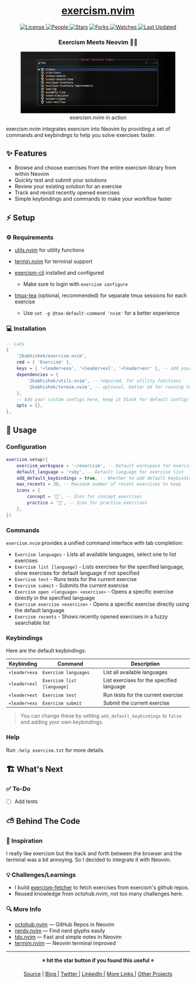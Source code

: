 <div align = "center">

<h1><a href="https://github.com/2kabhishek/exercism.nvim">exercism.nvim</a></h1>

<a href="https://github.com/2KAbhishek/exercism.nvim/blob/main/LICENSE">
<img alt="License" src="https://img.shields.io/github/license/2kabhishek/exercism.nvim?style=flat&color=eee&label="> </a>

<a href="https://github.com/2KAbhishek/exercism.nvim/graphs/contributors">
<img alt="People" src="https://img.shields.io/github/contributors/2kabhishek/exercism.nvim?style=flat&color=ffaaf2&label=People"> </a>

<a href="https://github.com/2KAbhishek/exercism.nvim/stargazers">
<img alt="Stars" src="https://img.shields.io/github/stars/2kabhishek/exercism.nvim?style=flat&color=98c379&label=Stars"></a>

<a href="https://github.com/2KAbhishek/exercism.nvim/network/members">
<img alt="Forks" src="https://img.shields.io/github/forks/2kabhishek/exercism.nvim?style=flat&color=66a8e0&label=Forks"> </a>

<a href="https://github.com/2KAbhishek/exercism.nvim/watchers">
<img alt="Watches" src="https://img.shields.io/github/watchers/2kabhishek/exercism.nvim?style=flat&color=f5d08b&label=Watches"> </a>

<a href="https://github.com/2KAbhishek/exercism.nvim/pulse">
<img alt="Last Updated" src="https://img.shields.io/github/last-commit/2kabhishek/exercism.nvim?style=flat&color=e06c75&label="> </a>

<h3>Exercism Meets Neovim 💪🧠</h3>

<figure>
  <img src="doc/images/screenshot.png" alt="exercism.nvim in action">
  <br/>
  <figcaption>exercism.nvim in action</figcaption>
</figure>

</div>

exercism.nvim integrates exercism into Neovim by providing a set of commands and keybindngs to help you solve exercises faster.

## ✨ Features

- Browse and choose exercises from the entire exercism library from within Neovim
- Quickly test and submit your solutions
- Review your existing solution for an exercise
- Track and revisit recently opened exercises
- Simple keybindings and commands to make your workflow faster

## ⚡ Setup

### ⚙️ Requirements

- [utils.nvim](https://github.com/2kabhishek/utils.nvim) for utility functions
- [termin.nvim](https://github.com/2kabhishek/terminal.nvim) for terminal support

- [exercism-cli](https://exercism.io/cli) installed and configured
  - Make sure to login with `exercism configure`
- [tmux-tea](https://github.com/2kabhishek/tmux-tea) (optional, recommended) for separate tmux sessions for each exercise
  - Use `set -g @tea-default-command 'nvim'` for a better experience

### 💻 Installation

```lua
-- Lazy
{
    '2kabhishek/exercism.nvim',
    cmd = { 'Exercism' },
    keys = { '<leader>exa', '<leader>exl', '<leader>exr' }, -- add your preferred keybindings
    dependencies = {
        '2kabhishek/utils.nvim', -- required, for utility functions
        '2kabhishek/termim.nvim', -- optional, better UX for running tests
    },
    -- Add your custom configs here, keep it blank for default configs (required)
    opts = {},
},
```

## 🚀 Usage

### Configuration

```lua
exercism.setup({
    exercism_workspace = '~/exercism', -- Default workspace for exercism exercises
    default_language = 'ruby', -- Default language for exercise list
    add_default_keybindings = true, -- Whether to add default keybindings
    max_recents = 30, -- Maximum number of recent exercises to keep
    icons = {
        concept = '', -- Icon for concept exercises
        practice = '', -- Icon for practice exercises
    },
})
```

### Commands

`exercism.nvim` provides a unified command interface with tab completion:

- `Exercism languages` - Lists all available languages, select one to list exercises
- `Exercism list [language]` - Lists exercises for the specified language, show exercises for default language if not specified
- `Exercism test` - Runs tests for the current exercise
- `Exercism submit` - Submits the current exercise
- `Exercism open <language> <exercise>` - Opens a specific exercise directly in the specified language
- `Exercism exercise <exercise>` - Opens a specific exercise directly using the default language
- `Exercism recents` - Shows recently opened exercises in a fuzzy searchable list

### Keybindings

Here are the default keybindings:

| Keybinding    | Command                    | Description                               |
| ------------- | -------------------------- | ----------------------------------------- |
| `<leader>exa` | `Exercism languages`       | List all available languages              |
| `<leader>exl` | `Exercism list [language]` | List exercises for the specified language |
| `<leader>ext` | `Exercism test`            | Run tests for the current exercise        |
| `<leader>exs` | `Exercism submit`          | Submit the current exercise               |

> You can change these by setting `add_default_keybindings` to `false` and adding your own keybindings.

### Help

Run `:help exercism.txt` for more details.

## 🏗️ What's Next

### ✅ To-Do

- [ ] Add tests

## ⛅ Behind The Code

### 🌈 Inspiration

I really like exercism but the back and forth between the browser and the terminal was a bit annoying. So I decided to integrate it with Neovim.

### 💡 Challenges/Learnings

- I build [exercism-fetcher](https://github.com/2kabhishek/exercism-fetcher) to fetch exercises from exercism's github repos.
- Reused knowledge from octohub.nvim, not too many challenges here.

### 🔍 More Info

- [octohub.nvim](https://github.com/2kabhishek/octohub.nvim) — GitHub Repos in Neovim
- [nerdy.nvim](https://github.com/2kabhishek/nerdy.nvim) — Find nerd glyphs easily
- [tdo.nvim](https://github.com/2KAbhishek/tdo.nvim) — Fast and simple notes in Neovim
- [termim.nvim](https://github.com/2kabhishek/termim.nvim) — Neovim terminal improved

<hr>

<div align="center">

<strong>⭐ hit the star button if you found this useful ⭐</strong><br>

<a href="https://github.com/2KAbhishek/exercism.nvim">Source</a>
| <a href="https://2kabhishek.github.io/blog" target="_blank">Blog </a>
| <a href="https://twitter.com/2kabhishek" target="_blank">Twitter </a>
| <a href="https://linkedin.com/in/2kabhishek" target="_blank">LinkedIn </a>
| <a href="https://2kabhishek.github.io/links" target="_blank">More Links </a>
| <a href="https://2kabhishek.github.io/projects" target="_blank">Other Projects </a>

</div>
